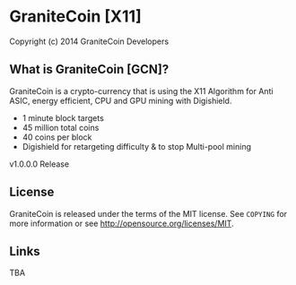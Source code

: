 GraniteCoin [X11]
================================

Copyright (c) 2014 GraniteCoin Developers

What is GraniteCoin [GCN]?
----------------

GraniteCoin is a crypto-currency that is using the X11 Algorithm for Anti ASIC, energy efficient, CPU and GPU mining with Digishield.
 - 1 minute block targets
 - 45 million total coins
 - 40 coins per block
 - Digishield for retargeting difficulty & to stop Multi-pool mining 

v1.0.0.0 Release

License
-------

GraniteCoin is released under the terms of the MIT license. See `COPYING` for more
information or see http://opensource.org/licenses/MIT.

Links
-------
TBA
